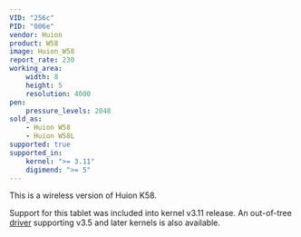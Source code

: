 ```yaml
---
VID: "256c"
PID: "006e"
vendor: Huion
product: W58
image: Huion_W58
report_rate: 230
working_area:
    width: 8
    height: 5
    resolution: 4000
pen:
    pressure_levels: 2048
sold_as:
    - Huion W58
    - Huion W58L
supported: true
supported_in:
    kernel: ">= 3.11"
    digimend: ">= 5"
---
```

This is a wireless version of Huion K58.

Support for this tablet was included into kernel v3.11 release. An out-of-tree [driver](https://github.com/DIGImend/digimend-kernel-drivers) supporting v3.5 and later kernels is also available.

